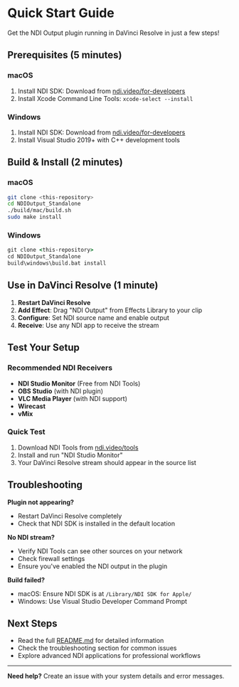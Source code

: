 # Quick Start Guide

Get the NDI Output plugin running in DaVinci Resolve in just a few steps!

## Prerequisites (5 minutes)

### macOS
1. Install NDI SDK: Download from [ndi.video/for-developers](https://ndi.video/for-developers/)
2. Install Xcode Command Line Tools: `xcode-select --install`

### Windows
1. Install NDI SDK: Download from [ndi.video/for-developers](https://ndi.video/for-developers/)
2. Install Visual Studio 2019+ with C++ development tools

## Build & Install (2 minutes)

### macOS
```bash
git clone <this-repository>
cd NDIOutput_Standalone
./build/mac/build.sh
sudo make install
```

### Windows
```cmd
git clone <this-repository>
cd NDIOutput_Standalone
build\windows\build.bat install
```

## Use in DaVinci Resolve (1 minute)

1. **Restart DaVinci Resolve**
2. **Add Effect**: Drag "NDI Output" from Effects Library to your clip
3. **Configure**: Set NDI source name and enable output
4. **Receive**: Use any NDI app to receive the stream

## Test Your Setup

### Recommended NDI Receivers
- **NDI Studio Monitor** (Free from NDI Tools)
- **OBS Studio** (with NDI plugin)
- **VLC Media Player** (with NDI support)
- **Wirecast**
- **vMix**

### Quick Test
1. Download NDI Tools from [ndi.video/tools](https://ndi.video/tools/)
2. Install and run "NDI Studio Monitor"
3. Your DaVinci Resolve stream should appear in the source list

## Troubleshooting

**Plugin not appearing?**
- Restart DaVinci Resolve completely
- Check that NDI SDK is installed in the default location

**No NDI stream?**
- Verify NDI Tools can see other sources on your network
- Check firewall settings
- Ensure you've enabled the NDI output in the plugin

**Build failed?**
- macOS: Ensure NDI SDK is at `/Library/NDI SDK for Apple/`
- Windows: Use Visual Studio Developer Command Prompt

## Next Steps

- Read the full [README.md](README.md) for detailed information
- Check the troubleshooting section for common issues
- Explore advanced NDI applications for professional workflows

---

**Need help?** Create an issue with your system details and error messages. 